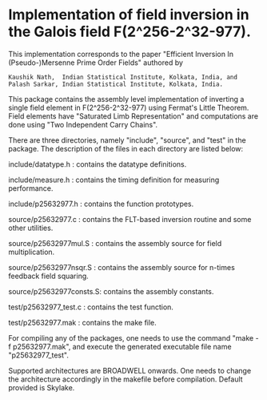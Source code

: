 # Implementation of field inversion in the Galois field F(2^256-2^32-977).

This implementation corresponds to the paper "Efficient Inversion In (Pseudo-)Mersenne Prime Order Fields" 
authored by

    Kaushik Nath,  Indian Statistical Institute, Kolkata, India, and   
    Palash Sarkar, Indian Statistical Institute, Kolkata, India.

This package contains the assembly level implementation of inverting a single field element in F(2^256-2^32-977)
using Fermat's Little Theorem. Field elements have "Saturated Limb Representation" and computations are 
done using "Two Independent Carry Chains".

There are three directories, namely "include", "source", and "test" in the package. The description of the 
files in each directory are listed below:

include/datatype.h  	:  contains the datatype definitions.

include/measure.h   	:  contains the timing definition for measuring performance.

include/p25632977.h    	:  contains the function prototypes.

source/p25632977.c	:  contains the FLT-based inversion routine and some other utilities.

source/p25632977mul.S	:  contains the assembly source for field multiplication.

source/p25632977nsqr.S	:  contains the assembly source for n-times feedback field squaring.

source/p25632977consts.S:  contains the assembly constants.

test/p25632977_test.c	:  contains the test function.

test/p25632977.mak	:  contains the make file.
    
For compiling any of the packages, one needs to use the command "make -f p25632977.mak", and execute the generated 
executable file name "p25632977_test".

Supported architectures are BROADWELL onwards. 
One needs to change the architecture accordingly in the makefile before compilation. Default provided is Skylake.
